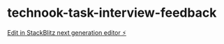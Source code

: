 # technook-task-interview-feedback

[Edit in StackBlitz next generation editor ⚡️](https://stackblitz.com/~/github.com/ashishoo1/technook-task-interview-feedback)